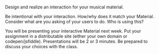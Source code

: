 Design and realize an interaction for your musical material.

Be intentional with your interaction. How/why does it match your Material. Consider what are you asking of your users to do. Who is using this? 

You will be presenting your interactive Material next week. Put your assignment in a distributable site (either your own domain or codepen/jsfiddle). Presentations will be 2 or 3 minutes. Be prepared to discuss your choices with the class. 
